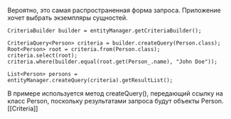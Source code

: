 Вероятно, это самая распространенная форма запроса. Приложение хочет выбрать экземпляры сущностей.
```
CriteriaBuilder builder = entityManager.getCriteriaBuilder();

CriteriaQuery<Person> criteria = builder.createQuery(Person.class);
Root<Person> root = criteria.from(Person.class);
criteria.select(root);
criteria.where(builder.equal(root.get(Person_.name), "John Doe"));

List<Person> persons = entityManager.createQuery(criteria).getResultList();
```
В примере используется метод createQuery(), передающий ссылку на класс Person, поскольку результатами запроса будут объекты Person.
[[Criteria]]